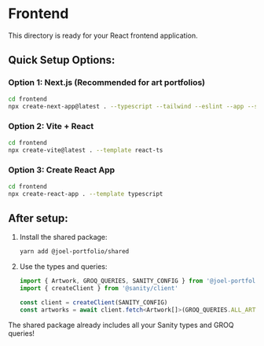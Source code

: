 # Frontend

This directory is ready for your React frontend application.

## Quick Setup Options:

### Option 1: Next.js (Recommended for art portfolios)
```bash
cd frontend
npx create-next-app@latest . --typescript --tailwind --eslint --app --src-dir --import-alias "@/*"
```

### Option 2: Vite + React
```bash
cd frontend
npx create-vite@latest . --template react-ts
```

### Option 3: Create React App
```bash
cd frontend
npx create-react-app . --template typescript
```

## After setup:

1. Install the shared package:
   ```bash
   yarn add @joel-portfolio/shared
   ```

2. Use the types and queries:
   ```typescript
   import { Artwork, GROQ_QUERIES, SANITY_CONFIG } from '@joel-portfolio/shared'
   import { createClient } from '@sanity/client'
   
   const client = createClient(SANITY_CONFIG)
   const artworks = await client.fetch<Artwork[]>(GROQ_QUERIES.ALL_ARTWORKS)
   ```

The shared package already includes all your Sanity types and GROQ queries!
